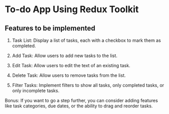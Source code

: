 # To-do App Using Redux Toolkit


## Features to be implemented

1. Task List: Display a list of tasks, each with a checkbox to mark them as completed.

2. Add Task: Allow users to add new tasks to the list.

3. Edit Task: Allow users to edit the text of an existing task.

4. Delete Task: Allow users to remove tasks from the list.

5. Filter Tasks: Implement filters to show all tasks, only completed tasks, or only incomplete tasks.

Bonus: If you want to go a step further, you can consider adding features like task categories, due dates, or the ability to drag and reorder tasks.
